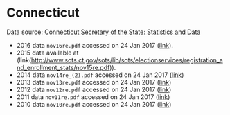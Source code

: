 # Connecticut

Data source: [Connecticut Secretary of the State: Statistics and Data](http://www.sots.ct.gov/sots/cwp/view.asp?a=3179&q=401492)

* 2016 data `nov16re.pdf` accessed on 24 Jan 2017 ([link](http://www.sots.ct.gov/sots/lib/sots/electionservices/registration_and_enrollment_stats/nov16r&e.pdf)).
* 2015 data available at (link(http://www.sots.ct.gov/sots/lib/sots/electionservices/registration_and_enrollment_stats/nov15re.pdf)).
* 2014 data `nov14re_(2).pdf` accessed on 24 Jan 2017 ([link](http://www.sots.ct.gov/sots/lib/sots/electionservices/registration_and_enrollment_stats/nov14re_(2).pdf))
* 2013 data `nov13re.pdf` accessed on 24 Jan 2017 ([link](http://www.sots.ct.gov/sots/lib/sots/electionservices/registration_and_enrollment_stats/nov13re.pdf))
* 2012 data `nov12re.pdf` accessed on 24 Jan 2017 ([link](http://www.sots.ct.gov/sots/lib/sots/electionservices/registration_and_enrollment_stats/nov12re.pdf))
* 2011 data `nov11re.pdf` accessed on 24 Jan 2017 ([link](http://www.sots.ct.gov/sots/lib/sots/electionservices/registration_and_enrollment_stats/2011_registration_and_enrollment_statistics.pdf))
* 2010 data `nov10re.pdf` accessed on 24 Jan 2017 ([link](http://www.sots.ct.gov/sots/lib/sots/electionservices/registration_and_enrollment_stats/2010_registration_and_enrollment_statistics.pdf))

